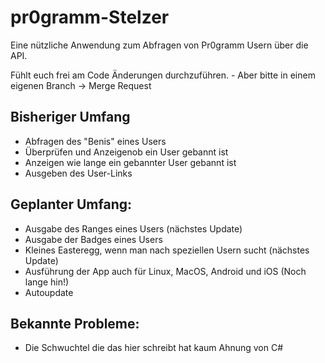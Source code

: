 # pr0gramm-Stelzer

Eine nützliche Anwendung zum Abfragen von Pr0gramm Usern über die API.

Fühlt euch frei am Code Änderungen durchzuführen. - Aber bitte in einem eigenen Branch -> Merge Request

## Bisheriger Umfang
- Abfragen des "Benis" eines Users
- Überprüfen und Anzeigenob ein User gebannt ist
- Anzeigen wie lange ein gebannter User gebannt ist
- Ausgeben des User-Links


## Geplanter Umfang:
- Ausgabe des Ranges eines Users (nächstes Update)
- Ausgabe der Badges eines Users
- Kleines Easteregg, wenn man nach speziellen Usern sucht (nächstes Update)
- Ausführung der App auch für Linux, MacOS, Android und iOS (Noch lange hin!)
- Autoupdate

## Bekannte Probleme:
- Die Schwuchtel die das hier schreibt hat kaum Ahnung von C#
